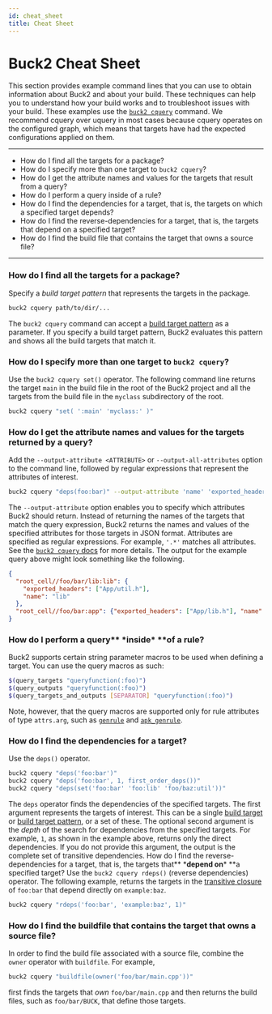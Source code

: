```yaml
---
id: cheat_sheet
title: Cheat Sheet
---
```


# Buck2 Cheat Sheet

This section provides example command lines that you can use to obtain
information about Buck2 and about your build. These techniques can help you to
understand how your build works and to troubleshoot issues with your build.
These examples use the [`buck2 cquery`](../query/cquery) command. We recommend
cquery over uquery in most cases because cquery operates on the configured
graph, which means that targets have had the expected configurations applied on
them.

---

- How do I find all the targets for a package?
- How do I specify more than one target to `buck2 cquery`?
- How do I get the attribute names and values for the targets that result from a
  query?
- How do I perform a query inside of a rule?
- How do I find the dependencies for a target, that is, the targets on which a
  specified target depends?
- How do I find the reverse-dependencies for a target, that is, the targets that
  depend on a specified target?
- How do I find the build file that contains the target that owns a source file?

---

### How do I find all the targets for a package?

Specify a _build target pattern_ that represents the targets in the package.

```sh
buck2 cquery path/to/dir/...
```

The `buck2 cquery` command can accept a
[build target pattern](../../concepts/target_pattern) as a parameter. If you
specify a build target pattern, Buck2 evaluates this pattern and shows all the
build targets that match it.

### How do I specify more than one target to `buck2 cquery`?

Use the `buck2 cquery set()` operator. The following command line returns the
target `main` in the build file in the root of the Buck2 project and all the
targets from the build file in the `myclass` subdirectory of the root.

```sh
buck2 cquery "set( ':main' 'myclass:' )"
```

### How do I get the attribute names and values for the targets returned by a query?

Add the `--output-attribute <ATTRIBUTE>` or `--output-all-attributes` option to
the command line, followed by regular expressions that represent the attributes
of interest.

```sh
buck2 cquery "deps(foo:bar)" --output-attribute 'name' 'exported_headers'
```

The `--output-attribute` option enables you to specify which attributes Buck2
should return. Instead of returning the names of the targets that match the
query expression, Buck2 returns the names and values of the specified attributes
for those targets in JSON format. Attributes are specified as regular
expressions. For example, `'.*'` matches all attributes. See the
[`buck2 cquery` docs](../query/cquery) for more details. The output for the
example query above might look something like the following.

```json
{
  "root_cell//foo/bar/lib:lib": {
    "exported_headers": ["App/util.h"],
    "name": "lib"
  },
  "root_cell//foo/bar:app": {"exported_headers": ["App/lib.h"], "name": "app"}
}
```

### How do I perform a query** \***inside**\* **of a rule?

Buck2 supports certain string parameter macros to be used when defining a
target. You can use the query macros as such:

```sh
$(query_targets "queryfunction(:foo)")
$(query_outputs "queryfunction(:foo)")
$(query_targets_and_outputs [SEPARATOR] "queryfunction(:foo)")
```

Note, however, that the query macros are supported only for rule attributes of
type `attrs.arg`, such as [`genrule`](../../prelude/globals/#genrule) and
[`apk_genrule`](../../prelude/globals/#apk_genrule).

### How do I find the dependencies for a target?

Use the `deps()` operator.

```sh
buck2 cquery "deps('foo:bar')"
buck2 cquery "deps('foo:bar', 1, first_order_deps())"
buck2 cquery "deps(set('foo:bar' 'foo:lib' 'foo/baz:util'))"
```

The `deps` operator finds the dependencies of the specified targets. The first
argument represents the targets of interest. This can be a single
[build target](../../concepts/build_target) or
[build target pattern](../../concepts/target_pattern), or a set of these. The
optional second argument is the _depth_ of the search for dependencies from the
specified targets. For example, `1`, as shown in the example above, returns only
the direct dependencies. If you do not provide this argument, the output is the
complete set of transitive dependencies. How do I find the reverse-dependencies
for a target, that is, the targets that** \***depend on**\* **a specified
target? Use the `buck2 cquery rdeps()` (reverse dependencies) operator. The
following example, returns the targets in the
[transitive closure](https://en.wikipedia.org/wiki/Transitive_closure) of
`foo:bar` that depend directly on `example:baz`.

```sh
buck2 cquery "rdeps('foo:bar', 'example:baz', 1)"
```

### How do I find the buildfile that contains the target that owns a source file?

In order to find the build file associated with a source file, combine the
`owner` operator with `buildfile`. For example,

```sh
buck2 cquery "buildfile(owner('foo/bar/main.cpp'))"
```

first finds the targets that _own_ `foo/bar/main.cpp` and then returns the build
files, such as `foo/bar/BUCK`, that define those targets.
